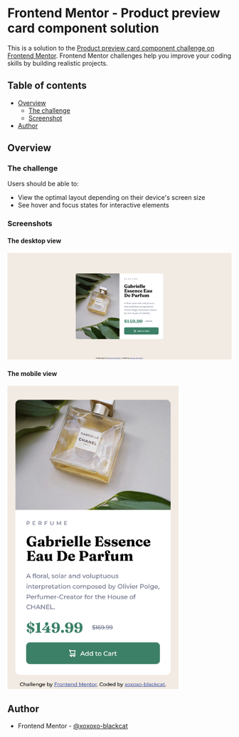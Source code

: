 # Frontend Mentor - Product preview card component solution

This is a solution to the [Product preview card component challenge on Frontend Mentor](https://www.frontendmentor.io/challenges/product-preview-card-component-GO7UmttRfa). Frontend Mentor challenges help you improve your coding skills by building realistic projects. 

## Table of contents

- [Overview](#overview)
  - [The challenge](#the-challenge)
  - [Screenshot](#screenshot)
- [Author](#author)

## Overview

### The challenge

Users should be able to:

- View the optimal layout depending on their device's screen size
- See hover and focus states for interactive elements

### Screenshots

#### The desktop view
![](./screenshot-desktop.png)

#### The mobile view
![](./screenshot-mobile.png)

## Author

- Frontend Mentor - [@xoxoxo-blackcat](https://www.frontendmentor.io/profile/xoxoxo-blackcat)